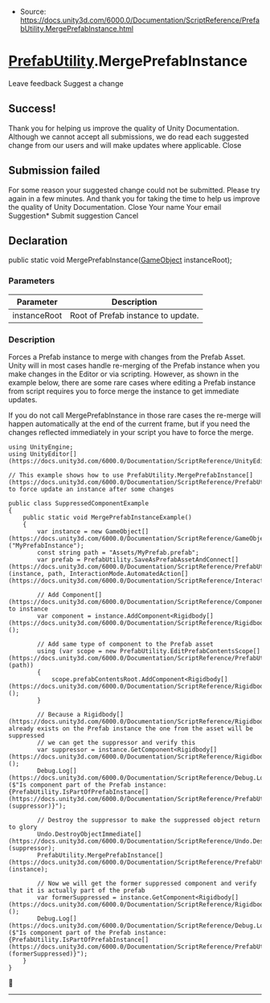 * Source: https://docs.unity3d.com/6000.0/Documentation/ScriptReference/PrefabUtility.MergePrefabInstance.html

#  [PrefabUtility](https://docs.unity3d.com/6000.0/Documentation/ScriptReference/PrefabUtility.html).MergePrefabInstance
Leave feedback
Suggest a change
## Success!
Thank you for helping us improve the quality of Unity Documentation. Although we cannot accept all submissions, we do read each suggested change from our users and will make updates where applicable.
Close
## Submission failed
For some reason your suggested change could not be submitted. Please <a>try again</a> in a few minutes. And thank you for taking the time to help us improve the quality of Unity Documentation.
Close
Your name Your email Suggestion* Submit suggestion
Cancel
## Declaration
public static void MergePrefabInstance([GameObject](https://docs.unity3d.com/6000.0/Documentation/ScriptReference/GameObject.html) instanceRoot); 
### Parameters
Parameter | Description  
---|---  
instanceRoot | Root of Prefab instance to update.  
### Description
Forces a Prefab instance to merge with changes from the Prefab Asset.
Unity will in most cases handle re-merging of the Prefab instance when you make changes in the Editor or via scripting. However, as shown in the example below, there are some rare cases where editing a Prefab instance from script requires you to force merge the instance to get immediate updates.  
  
If you do not call MergePrefabInstance in those rare cases the re-merge will happen automatically at the end of the current frame, but if you need the changes reflected immediately in your script you have to force the merge.
```
using UnityEngine;
using UnityEditor[](https://docs.unity3d.com/6000.0/Documentation/ScriptReference/UnityEditor.html);  
  
// This example shows how to use PrefabUtility.MergePrefabInstance[](https://docs.unity3d.com/6000.0/Documentation/ScriptReference/PrefabUtility.MergePrefabInstance.html) to force update an instance after some changes  
  
public class SuppressedComponentExample
{
    public static void MergePrefabInstanceExample()
    {
        var instance = new GameObject[](https://docs.unity3d.com/6000.0/Documentation/ScriptReference/GameObject.html)("MyPrefabInstance");
        const string path = "Assets/MyPrefab.prefab";
        var prefab = PrefabUtility.SaveAsPrefabAssetAndConnect[](https://docs.unity3d.com/6000.0/Documentation/ScriptReference/PrefabUtility.SaveAsPrefabAssetAndConnect.html)(instance, path, InteractionMode.AutomatedAction[](https://docs.unity3d.com/6000.0/Documentation/ScriptReference/InteractionMode.AutomatedAction.html));  
  
        // Add Component[](https://docs.unity3d.com/6000.0/Documentation/ScriptReference/Component.html) to instance
        var component = instance.AddComponent<Rigidbody[](https://docs.unity3d.com/6000.0/Documentation/ScriptReference/Rigidbody.html)>();  
  
        // Add same type of component to the Prefab asset
        using (var scope = new PrefabUtility.EditPrefabContentsScope[](https://docs.unity3d.com/6000.0/Documentation/ScriptReference/PrefabUtility.EditPrefabContentsScope.html)(path))
        {
            scope.prefabContentsRoot.AddComponent<Rigidbody[](https://docs.unity3d.com/6000.0/Documentation/ScriptReference/Rigidbody.html)>();
        }  
  
        // Because a Rigidbody[](https://docs.unity3d.com/6000.0/Documentation/ScriptReference/Rigidbody.html) already exists on the Prefab instance the one from the asset will be suppressed
        // we can get the suppressor and verify this
        var suppressor = instance.GetComponent<Rigidbody[](https://docs.unity3d.com/6000.0/Documentation/ScriptReference/Rigidbody.html)>();
        Debug.Log[](https://docs.unity3d.com/6000.0/Documentation/ScriptReference/Debug.Log.html)($"Is component part of the Prefab instance: {PrefabUtility.IsPartOfPrefabInstance[](https://docs.unity3d.com/6000.0/Documentation/ScriptReference/PrefabUtility.IsPartOfPrefabInstance.html)(suppressor)}");  
  
        // Destroy the suppressor to make the suppressed object return to glory
        Undo.DestroyObjectImmediate[](https://docs.unity3d.com/6000.0/Documentation/ScriptReference/Undo.DestroyObjectImmediate.html)(suppressor);
        PrefabUtility.MergePrefabInstance[](https://docs.unity3d.com/6000.0/Documentation/ScriptReference/PrefabUtility.MergePrefabInstance.html)(instance);  
  
        // Now we will get the former suppressed component and verify that it is actually part of the prefab
        var formerSuppressed = instance.GetComponent<Rigidbody[](https://docs.unity3d.com/6000.0/Documentation/ScriptReference/Rigidbody.html)>();
        Debug.Log[](https://docs.unity3d.com/6000.0/Documentation/ScriptReference/Debug.Log.html)($"Is component part of the Prefab instance: {PrefabUtility.IsPartOfPrefabInstance[](https://docs.unity3d.com/6000.0/Documentation/ScriptReference/PrefabUtility.IsPartOfPrefabInstance.html)(formerSuppressed)}");
    }
}

```

* * *
